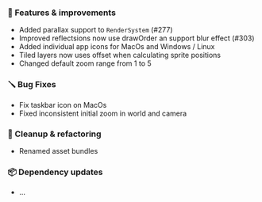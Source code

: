 ### 🚀 Features & improvements

- Added parallax support to `RenderSystem` (#277)
- Improved reflectsions now use drawOrder an support blur effect (#303)
- Added individual app icons for MacOs and Windows / Linux
- Tiled layers now uses offset when calculating sprite positions 
- Changed default zoom range from 1 to 5

### 🪛 Bug Fixes

- Fix taskbar icon on MacOs
- Fixed inconsistent initial zoom in world and camera

### 🧽 Cleanup & refactoring

- Renamed asset bundles

### 📦 Dependency updates

- ...